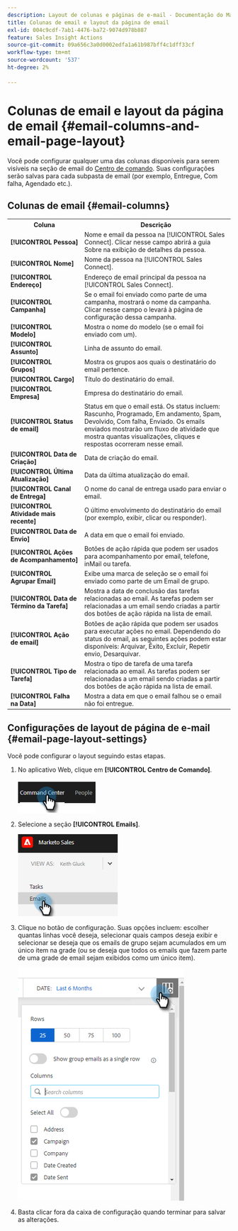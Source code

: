 ```yaml
---
description: Layout de colunas e páginas de e-mail - Documentação do Marketo - Documentação do produto
title: Colunas de email e layout da página de email
exl-id: 004c9cdf-7ab1-4476-ba72-9074d978b887
feature: Sales Insight Actions
source-git-commit: 09a656c3a0d0002edfa1a61b987bff4c1dff33cf
workflow-type: tm+mt
source-wordcount: '537'
ht-degree: 2%

---
```


# Colunas de email e layout da página de email {#email-columns-and-email-page-layout}

Você pode configurar qualquer uma das colunas disponíveis para serem visíveis na seção de email do [Centro de comando](/help/marketo/product-docs/marketo-sales-insight/actions/email/command-center/command-center-overview.md). Suas configurações serão salvas para cada subpasta de email (por exemplo, Entregue, Com falha, Agendado etc.).

## Colunas de email {#email-columns}

<table>
 <colgroup>
  <col>
  <col>
 </colgroup>
 <tbody>
  <tr>
   <th>Coluna</th>
   <th>Descrição</th>
  </tr>
  <tr>
   <td><strong>[!UICONTROL Pessoa]</td>
   <td>Nome e email da pessoa na [!UICONTROL Sales Connect]. Clicar nesse campo abrirá a guia Sobre na exibição de detalhes da pessoa.</td>
  </tr>
  <tr>
   <td><strong>[!UICONTROL Nome]</td>
   <td>Nome da pessoa na [!UICONTROL Sales Connect].</td>
  </tr>
  <tr>
   <td><strong>[!UICONTROL Endereço]</td>
   <td>Endereço de email principal da pessoa na [!UICONTROL Sales Connect].</td>
  </tr>
  <tr>
   <td><strong>[!UICONTROL Campanha]</td>
   <td>Se o email foi enviado como parte de uma campanha, mostrará o nome da campanha. Clicar nesse campo o levará à página de configuração dessa campanha.</td>
  </tr>
  <tr>
   <td><strong>[!UICONTROL Modelo]</td>
   <td>Mostra o nome do modelo (se o email foi enviado com um).</td>
  </tr>
  <tr>
   <td><strong>[!UICONTROL Assunto]</td>
   <td>Linha de assunto do email.</td>
  </tr>
  <tr>
   <td><strong>[!UICONTROL Grupos]</td>
   <td>Mostra os grupos aos quais o destinatário do email pertence.</td>
  </tr>
  <tr>
   <td><strong>[!UICONTROL Cargo]</td>
   <td>Título do destinatário do email.</td>
  </tr>
  <tr>
   <td><strong>[!UICONTROL Empresa]</td>
   <td>Empresa do destinatário do email.</td>
  </tr>
  <tr>
   <td><strong>[!UICONTROL Status de email]</td>
   <td>Status em que o email está. Os status incluem: Rascunho, Programado, Em andamento, Spam, Devolvido, Com falha, Enviado. Os emails enviados mostrarão um fluxo de atividade que mostra quantas visualizações, cliques e respostas ocorreram nesse email.</td>
  </tr>
  <tr>
   <td><strong>[!UICONTROL Data de Criação]</td>
   <td>Data de criação do email.</td>
  </tr>
  <tr>
   <td><strong>[!UICONTROL Última Atualização]</td>
   <td>Data da última atualização do email.</td>
  </tr>
  <tr>
   <td><strong>[!UICONTROL Canal de Entrega]</td>
   <td>O nome do canal de entrega usado para enviar o email.</td>
  </tr>
  <tr>
   <td><strong>[!UICONTROL Atividade mais recente]</td>
   <td>O último envolvimento do destinatário do email (por exemplo, exibir, clicar ou responder).</td>
  </tr>
  <tr>
   <td><strong>[!UICONTROL Data de Envio]</td>
   <td>A data em que o email foi enviado.</td>
  </tr>
  <tr>
   <td><strong>[!UICONTROL Ações de Acompanhamento]</td>
   <td>Botões de ação rápida que podem ser usados para acompanhamento por email, telefone, inMail ou tarefa.</td>
  </tr>
  <tr>
   <td><strong>[!UICONTROL Agrupar Email]</td>
   <td>Exibe uma marca de seleção se o email foi enviado como parte de um Email de grupo.</td>
  </tr>
  <tr>
   <td><strong>[!UICONTROL Data de Término da Tarefa]</td>
   <td>Mostra a data de conclusão das tarefas relacionadas ao email. As tarefas podem ser relacionadas a um email sendo criadas a partir dos botões de ação rápida na lista de email.</td>
  </tr>
  <tr>
   <td><strong>[!UICONTROL Ação de email]</td>
   <td>Botões de ação rápida que podem ser usados para executar ações no email. Dependendo do status do email, as seguintes ações podem estar disponíveis: Arquivar, Êxito, Excluir, Repetir envio, Desarquivar.</td>
  </tr>
  <tr>
   <td><strong>[!UICONTROL Tipo de Tarefa]</td>
   <td>Mostra o tipo de tarefa de uma tarefa relacionada ao email. As tarefas podem ser relacionadas a um email sendo criadas a partir dos botões de ação rápida na lista de email.</td>
  </tr>
  <tr>
   <td><strong>[!UICONTROL Falha na Data]</td>
   <td>Mostra a data em que o email falhou se o email não foi entregue.</td>
  </tr>
 </tbody>
</table>

## Configurações de layout de página de e-mail {#email-page-layout-settings}

Você pode configurar o layout seguindo estas etapas.

1. No aplicativo Web, clique em **[!UICONTROL Centro de Comando]**.

   ![](assets/email-columns-and-email-page-layout-1.png)

1. Selecione a seção **[!UICONTROL Emails]**.

   ![](assets/email-columns-and-email-page-layout-2.png)

1. Clique no botão de configuração. Suas opções incluem: escolher quantas linhas você deseja, selecionar quais campos deseja exibir e selecionar se deseja que os emails de grupo sejam acumulados em um único item na grade (ou se deseja que todos os emails que fazem parte de uma grade de email sejam exibidos como um único item).

   ![](assets/email-columns-and-email-page-layout-3.png)

1. Basta clicar fora da caixa de configuração quando terminar para salvar as alterações.
